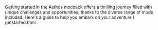 Getting started in the Aethos modpack offers a thrilling journey filled with unique challenges and opportunities, thanks to the diverse range of mods included. Here's a guide to help you embark on your adventure !
getstarted.html